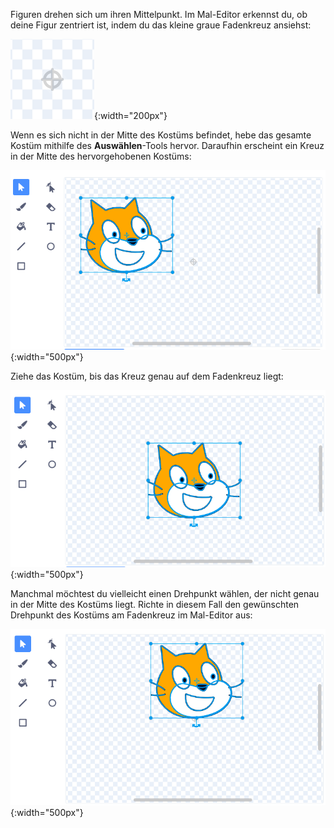 Figuren drehen sich um ihren Mittelpunkt. Im Mal-Editor erkennst du, ob deine Figur zentriert ist, indem du das kleine graue Fadenkreuz ansiehst:

![Das Fadenkreuz.](images/crosshair.png){:width="200px"}

Wenn es sich nicht in der Mitte des Kostüms befindet, hebe das gesamte Kostüm mithilfe des **Auswählen**-Tools hervor. Daraufhin erscheint ein Kreuz in der Mitte des hervorgehobenen Kostüms:

![Das Kreuz in der Mitte des Kostüms ist nicht am Fadenkreuz ausgerichtet.](images/off-centre-crosshair.png){:width="500px"}

Ziehe das Kostüm, bis das Kreuz genau auf dem Fadenkreuz liegt:

![Das Kreuz des Kostüms ist jetzt am Fadenkreuz ausgerichtet.](images/centre-crosshair.png){:width="500px"}

Manchmal möchtest du vielleicht einen Drehpunkt wählen, der nicht genau in der Mitte des Kostüms liegt. Richte in diesem Fall den gewünschten Drehpunkt des Kostüms am Fadenkreuz im Mal-Editor aus:

![Ein Drehpunkt am unteren Rand des Kostüms ist am Fadenkreuz ausgerichtet.](images/rotation-point.png){:width="500px"}
